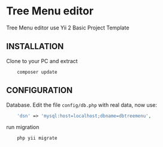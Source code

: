 Tree Menu editor
============================

Tree Menu editor use Yii 2 Basic Project Template

INSTALLATION
------------

Clone to your PC and extract

```
    composer update
```

CONFIGURATION
-------------

Database.
Edit the file `config/db.php` with real data, now use:

```php
    'dsn' => 'mysql:host=localhost;dbname=dbtreemenu',
```
run migration

```
    php yii migrate
```

